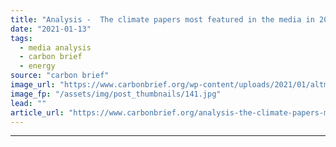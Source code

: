 ```yaml
---
title: "Analysis -  The climate papers most featured in the media in 2020"
date: "2021-01-13"
tags: 
  - media analysis
  - carbon brief
  - energy
source: "carbon brief"
image_url: "https://www.carbonbrief.org/wp-content/uploads/2021/01/altmetrics-2020-583x372.jpg"
image_fp: "/assets/img/post_thumbnails/141.jpg"
lead: ""
article_url: "https://www.carbonbrief.org/analysis-the-climate-papers-most-featured-in-the-media-in-2020"
---
```


---
